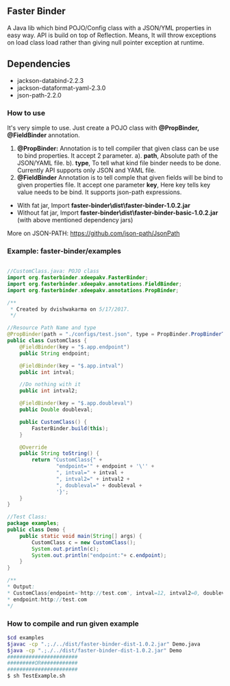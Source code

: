 ## Faster Binder

A Java lib which bind POJO/Config class with a JSON/YML properties in easy way. API is build on top of Reflection. Means, It will throw exceptions on load class load rather than giving null pointer exception at runtime.

## Dependencies
* jackson-databind-2.2.3
* jackson-dataformat-yaml-2.3.0
* json-path-2.2.0

### How to use
It's very simple to use. Just create a POJO class with **@PropBinder, @FieldBinder** annotation.
1. **@PropBinder:** Annotation is to tell compiler that given class can be use to bind properties. It accept 2 parameter.
    a). **path**, Absolute path of the JSON/YAML file.
    b). **type**, To tell what kind file binder needs to be done. Currently API supports only JSON and YAML file.
2. **@FieldBinder** Annotation is to tell comple that given fields will be bind to given properties file. It accept one parameter
    **key**, Here key tells key value needs to be bind. It supports json-path expressions.
* With fat jar, Import **faster-binder\dist\faster-binder-1.0.2.jar**
* Without fat jar, Import **faster-binder\dist\faster-binder-basic-1.0.2.jar** (with above mentioned dependency jars)

More on JSON-PATH: https://github.com/json-path/JsonPath


### Example: faster-binder/examples
```java

//CustomClass.java: POJO class
import org.fasterbinder.xdeepakv.FasterBinder;
import org.fasterbinder.xdeepakv.annotations.FieldBinder;
import org.fasterbinder.xdeepakv.annotations.PropBinder;

/**
 * Created by dvishwakarma on 5/17/2017.
 */

//Resource Path Name and type
@PropBinder(path = "./configs/test.json", type = PropBinder.PropBinderType.JSON)
public class CustomClass {
    @FieldBinder(key = "$.app.endpoint")
    public String endpoint;

    @FieldBinder(key = "$.app.intval")
    public int intval;

    //Do nothing with it
    public int intval2;

    @FieldBinder(key = "$.app.doubleval")
    public Double doubleval;

    public CustomClass() {
        FasterBinder.build(this);
    }

    @Override
    public String toString() {
        return "CustomClass{" +
                "endpoint='" + endpoint + '\'' +
                ", intval=" + intval +
                ", intval2=" + intval2 +
                ", doubleval=" + doubleval +
                '}';
    }
}
```

```java
//Test Class:
package examples;
public class Demo {
    public static void main(String[] args) {
        CustomClass c = new CustomClass();
        System.out.println(c);
        System.out.println("endpoint:"+ c.endpoint);
    }
}

/**
* Output:
* CustomClass{endpoint='http://test.com', intval=12, intval2=0, doubleval=1.3}
* endpoint:http://test.com
*/
```

### How to compile and run given example

```bash
$cd examples
$javac -cp ".;./../dist/faster-binder-dist-1.0.2.jar" Demo.java
$java -cp ".;./../dist/faster-binder-dist-1.0.2.jar" Demo
#######################
#########OR############
#######################
$ sh TestExample.sh
```
